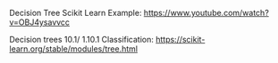 Decision Tree Scikit Learn Example:
https://www.youtube.com/watch?v=OBJ4ysavvcc

Decision trees 10.1/ 
1.10.1 Classification:
https://scikit-learn.org/stable/modules/tree.html
